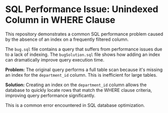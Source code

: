 # SQL Performance Issue: Unindexed Column in WHERE Clause

This repository demonstrates a common SQL performance problem caused by the absence of an index on a frequently filtered column.

The `bug.sql` file contains a query that suffers from performance issues due to a lack of indexing.  The `bugSolution.sql` file shows how adding an index can dramatically improve query execution time.

**Problem:** The original query performs a full table scan because it's missing an index for the `department_id` column. This is inefficient for large tables.

**Solution:** Creating an index on the `department_id` column allows the database to quickly locate rows that match the WHERE clause criteria, improving query performance significantly.

This is a common error encountered in SQL database optimization.
